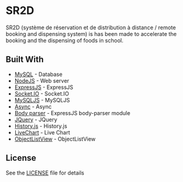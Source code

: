 # SR2D

SR2D (système de réservation et de distribution à distance / remote booking and dispensing system) is has been made to accelerate the booking and the dispensing of foods in school.

## Built With

* [MySQL](https://www.mysql.com/) - Database
* [NodeJS](https://nodejs.org/) - Web server
* [ExpressJS](http://expressjs.com/) - ExpressJS
* [Socket.IO](http://socket.io) - Socket.IO
* [MySQLJS](https://github.com/mysqljs/mysql) - MySQLJS
* [Async](https://github.com/caolan/async) - Async
* [Body parser](https://github.com/expressjs/body-parser) - ExpressJS body-parser module
* [JQuery](https://jquery.com/) - JQuery
* [History.js](https://github.com/browserstate/history.js/) - History.js
* [LiveChart](https://lvcharts.net/) - Live Chart
* [ObjectListView](http://objectlistview.sourceforge.net/cs/index.html) - ObjectListView


## License

See the [LICENSE](LICENSE) file for details
